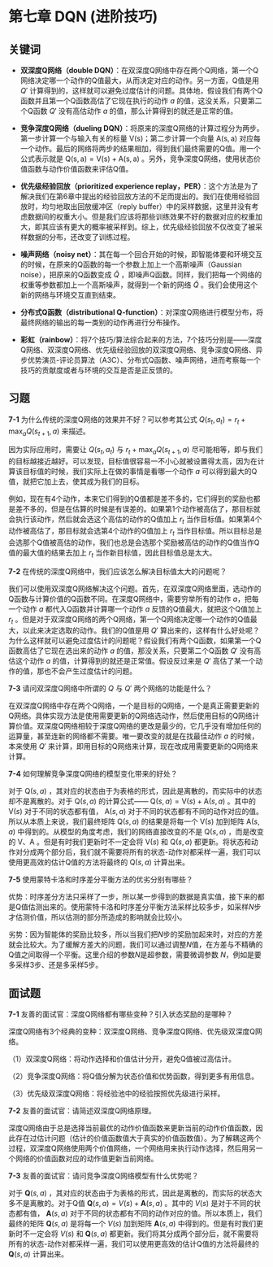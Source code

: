# 第七章 DQN (进阶技巧)

## 关键词

- **双深度Q网络（double DQN）**：在双深度Q网络中存在两个Q网络，第一个Q网络决定哪一个动作的Q值最大，从而决定对应的动作。另一方面，Q值是用 $Q'$ 计算得到的，这样就可以避免过度估计的问题。具体地，假设我们有两个Q函数并且第一个Q函数高估了它现在执行的动作 $a$ 的值，这没关系，只要第二个Q函数 $Q'$ 没有高估动作 $a$ 的值，那么计算得到的就还是正常的值。

- **竞争深度Q网络（dueling DQN）**：将原来的深度Q网络的计算过程分为两步。第一步计算一个与输入有关的标量 $\mathrm{V(s)}$；第二步计算一个向量 $\mathrm{A(s,a)}$ 对应每一个动作。最后的网络将两步的结果相加，得到我们最终需要的Q值。用一个公式表示就是 $\mathrm{Q(s,a)=V(s)+A(s,a)}$ 。另外，竞争深度Q网络，使用状态价值函数与动作价值函数来评估Q值。

- **优先级经验回放（prioritized experience replay，PER）**：这个方法是为了解决我们在第6章中提出的经验回放方法的不足而提出的。我们在使用经验回放时，均匀地取出回放缓冲区（reply buffer）中的采样数据，这里并没有考虑数据间的权重大小。但是我们应该将那些训练效果不好的数据对应的权重加大，即其应该有更大的概率被采样到。综上，优先级经验回放不仅改变了被采样数据的分布，还改变了训练过程。

- **噪声网络（noisy net）**：其在每一个回合开始的时候，即智能体要和环境交互的时候，在原来的Q函数的每一个参数上加上一个高斯噪声（Gaussian noise），把原来的Q函数变成 $\tilde{Q}$ ，即噪声Q函数。同样，我们把每一个网络的权重等参数都加上一个高斯噪声，就得到一个新的网络 $\tilde{Q}$ 。我们会使用这个新的网络与环境交互直到结束。

- **分布式Q函数（distributional Q-function）**：对深度Q网络进行模型分布，将最终网络的输出的每一类别的动作再进行分布操作。

- **彩虹（rainbow）**：将7个技巧/算法综合起来的方法，7个技巧分别是——深度Q网络、双深度Q网络、优先级经验回放的双深度Q网络、竞争深度Q网络、异步优势演员-评论员算法（A3C）、分布式Q函数、噪声网络，进而考察每一个技巧的贡献度或者与环境的交互是否是正反馈的。


## 习题

**7-1** 为什么传统的深度Q网络的效果并不好？可以参考其公式 $Q(s_t ,a_t)=r_t+\max_{a}Q(s_{t+1},a)$ 来描述。

因为实际应用时，需要让 $Q(s_t ,a_t)$ 与 $r_t+\max_{a}Q(s_{t+1},a)$ 尽可能相等，即与我们的目标越接近越好。可以发现，目标值很容易一不小心就被设置得太高，因为在计算该目标值的时候，我们实际上在做的事情是看哪一个动作 $a$ 可以得到最大的Q值，就把它加上去，使其成为我们的目标。

例如，现在有4个动作，本来它们得到的Q值都是差不多的，它们得到的奖励也都是差不多的，但是在估算的时候是有误差的。如果第1个动作被高估了，那目标就会执行该动作，然后就会选这个高估的动作的Q值加上 $r_t$ 当作目标值。如果第4个动作被高估了，那目标就会选第4个动作的Q值加上 $r_t$ 当作目标值。所以目标总是会选那个Q值被高估的动作，我们也总是会选那个奖励被高估的动作的Q值当作Q值的最大值的结果去加上 $r_t$ 当作新目标值，因此目标值总是太大。

**7-2** 在传统的深度Q网络中，我们应该怎么解决目标值太大的问题呢？

我们可以使用双深度Q网络解决这个问题。首先，在双深度Q网络里面，选动作的Q函数与计算价值的Q函数不同。在深度Q网络中，需要穷举所有的动作 $a$，把每一个动作 $a$ 都代入Q函数并计算哪一个动作 $a$ 反馈的Q值最大，就把这个Q值加上 $r_t$ 。但是对于双深度Q网络的两个Q网络，第一个Q网络决定哪一个动作的Q值最大，以此来决定选取的动作。我们的Q值是用 $Q'$ 算出来的，这样有什么好处呢？为什么这样就可以避免过度估计的问题呢？假设我们有两个Q函数，如果第一个Q函数高估了它现在选出来的动作 $a$ 的值，那没关系，只要第二个Q函数 $Q'$ 没有高估这个动作 $a$ 的值，计算得到的就还是正常值。假设反过来是 $Q'$ 高估了某一个动作的值，那也不会产生过度估计的问题。

**7-3** 请问双深度Q网络中所谓的 $Q$ 与 $Q'$ 两个网络的功能是什么？

在双深度Q网络中存在两个Q网络，一个是目标的Q网络，一个是真正需要更新的Q网络。具体实现方法是使用需要更新的Q网络选动作，然后使用目标的Q网络计算价值。双深度Q网络相较于深度Q网络的更改是最少的，它几乎没有增加任何的运算量，甚至连新的网络都不需要。唯一要改变的就是在找最佳动作 $a$ 的时候，本来使用 $Q'$ 来计算，即用目标的Q网络来计算，现在改成用需要更新的Q网络来计算。

**7-4** 如何理解竞争深度Q网络的模型变化带来的好处？

对于 $\mathrm{Q}(s,a)$ ，其对应的状态由于为表格的形式，因此是离散的，而实际中的状态却不是离散的。对于 $\mathrm{Q}(s,a)$ 的计算公式—— $\mathrm{Q}(s,a)=\mathrm{V}(s)+\mathrm{A}(s,a)$ 。其中的 $\mathrm{V}(s)$ 对于不同的状态都有值， $\mathrm{A}(s,a)$ 对于不同的状态都有不同的动作对应的值。所以从本质上来说，我们最终矩阵 $\mathrm{Q}(s,a)$ 的结果是将每一个 $\mathrm{V}(s)$ 加到矩阵 $\mathrm{A}(s,a)$ 中得到的。从模型的角度考虑，我们的网络直接改变的不是 $\mathrm{Q}(s,a)$ ，而是改变的 $\mathrm{V}$、$\mathrm{A}$ 。但是有时我们更新时不一定会将 $\mathrm{V}(s)$ 和 $\mathrm{Q}(s,a)$ 都更新。将状态和动作对分成两个部分后，我们就不需要将所有的状态-动作对都采样一遍，我们可以使用更高效的估计Q值的方法将最终的 $\mathrm{Q}(s,a)$ 计算出来。

**7-5** 使用蒙特卡洛和时序差分平衡方法的优劣分别有哪些？

优势：时序差分方法只采样了一步，所以某一步得到的数据是真实值，接下来的都是Q值估测出来的。使用蒙特卡洛和时序差分平衡方法采样比较多步，如采样$N$步才估测价值，所以估测的部分所造成的影响就会比较小。

劣势：因为智能体的奖励比较多，所以当我们把$N$步的奖励加起来时，对应的方差就会比较大。为了缓解方差大的问题，我们可以通过调整$N$值，在方差与不精确的Q值之间取得一个平衡。这里介绍的参数$N$是超参数，需要微调参数 $N$，例如是要多采样3步、还是多采样5步。


## 面试题

**7-1** 友善的面试官：深度Q网络都有哪些变种？引入状态奖励的是哪种？

深度Q网络有3个经典的变种：双深度Q网络、竞争深度Q网络、优先级双深度Q网络。

（1）双深度Q网络：将动作选择和价值估计分开，避免Q值被过高估计。

（2）竞争深度Q网络：将Q值分解为状态价值和优势函数，得到更多有用信息。

（3）优先级双深度Q网络：将经验池中的经验按照优先级进行采样。

**7-2** 友善的面试官：请简述双深度Q网络原理。

深度Q网络由于总是选择当前最优的动作价值函数来更新当前的动作价值函数，因此存在过估计问题（估计的价值函数值大于真实的价值函数值）。为了解耦这两个过程，双深度Q网络使用两个价值网络，一个网络用来执行动作选择，然后用另一个网络的价值函数对应的动作值更新当前网络。

**7-3** 友善的面试官：请问竞争深度Q网络模型有什么优势呢？

对于 $\boldsymbol{Q}(s,a)$ ，其对应的状态由于为表格的形式，因此是离散的，而实际的状态大多不是离散的。对于Q值 $\boldsymbol{Q}(s,a)=V(s)+\boldsymbol{A}(s,a)$ 。其中的 $V(s)$ 是对于不同的状态都有值， $\boldsymbol{A}(s,a)$ 对于不同的状态都有不同的动作对应的值。所以本质上，我们最终的矩阵 $\boldsymbol{Q}(s,a)$ 是将每一个 $V(s)$ 加到矩阵 $\boldsymbol{A}(s,a)$ 中得到的。但是有时我们更新时不一定会将 $V(s)$ 和 $\boldsymbol{Q}(s,a)$ 都更新。我们将其分成两个部分后，就不需要将所有的状态-动作对都采样一遍，我们可以使用更高效的估计Q值的方法将最终的 $\boldsymbol{Q}(s,a)$ 计算出来。
